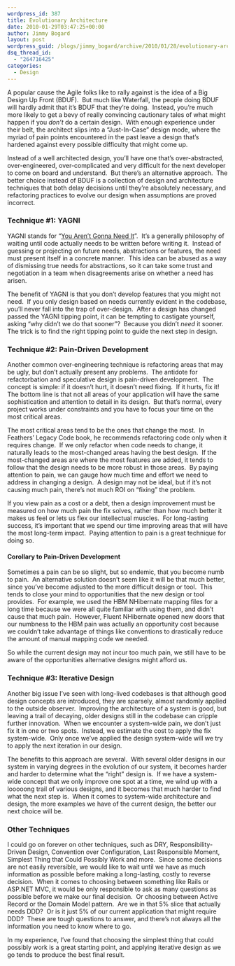 ```yaml
---
wordpress_id: 387
title: Evolutionary Architecture
date: 2010-01-29T03:47:25+00:00
author: Jimmy Bogard
layout: post
wordpress_guid: /blogs/jimmy_bogard/archive/2010/01/28/evolutionary-architecture.aspx
dsq_thread_id:
  - "264716425"
categories:
  - Design
---
```

A popular cause the Agile folks like to rally against is the idea of a Big Design Up Front (BDUF).&#160; But much like Waterfall, the people doing BDUF will hardly admit that it’s BDUF that they’re doing.&#160; Instead, you’re much more likely to get a bevy of really convincing cautionary tales of what might happen if you _don’t_ do a certain design.&#160; With enough experience under their belt, the architect slips into a “Just-In-Case” design mode, where the myriad of pain points encountered in the past leave a design that’s hardened against every possible difficulty that might come up.

Instead of a well architected design, you’ll have one that’s over-abstracted, over-engineered, over-complicated and very difficult for the next developer to come on board and understand.&#160; But there’s an alternative approach.&#160; The better choice instead of BDUF is a collection of design and architecture techniques that both delay decisions until they’re absolutely necessary, and refactoring practices to evolve our design when assumptions are proved incorrect.

### Technique #1: YAGNI

YAGNI stands for “[You Aren’t Gonna Need It](http://xp.c2.com/YouArentGonnaNeedIt.html)”.&#160; It’s a generally philosophy of waiting until code actually needs to be written before writing it.&#160; Instead of guessing or projecting on future needs, abstractions or features, the need must present itself in a concrete manner.&#160; This idea can be abused as a way of dismissing true needs for abstractions, so it can take some trust and negotiation in a team when disagreements arise on whether a need has arisen.

The benefit of YAGNI is that you don’t develop features that you might not need.&#160; If you only design based on needs currently evident in the codebase, you’ll never fall into the trap of over-design.&#160; After a design has changed passed the YAGNI tipping point, it can be tempting to castigate yourself, asking “why didn’t we do that sooner”?&#160; Because you didn’t _need_ it sooner.&#160; The trick is to find the right tipping point to guide the next step in design.

### Technique #2: Pain-Driven Development

Another common over-engineering technique is refactoring areas that may be ugly, but don’t actually present any problems.&#160; The antidote for refactorbation and speculative design is pain-driven development.&#160; The concept is simple: if it doesn’t hurt, it doesn’t need fixing.&#160; If it hurts, fix it!&#160; The bottom line is that not all areas of your application will have the same sophistication and attention to detail in its design.&#160; But that’s normal, every project works under constraints and you have to focus your time on the most critical areas.

The most critical areas tend to be the ones that change the most.&#160; In Feathers’ Legacy Code book, he recommends refactoring code only when it requires change.&#160; If we only refactor when code needs to change, it naturally leads to the most-changed areas having the best design.&#160; If the most-changed areas are where the most features are added, it tends to follow that the design needs to be more robust in those areas.&#160; By paying attention to pain, we can gauge how much time and effort we need to address in changing a design.&#160; A design may not be ideal, but if it’s not causing much pain, there’s not much ROI on “fixing” the problem.

If you view pain as a cost or a debt, then a design improvement must be measured on how much pain the fix solves, rather than how much better it makes us feel or lets us flex our intellectual muscles.&#160; For long-lasting success, it’s important that we spend our time improving areas that will have the most long-term impact.&#160; Paying attention to pain is a great technique for doing so.

#### Corollary to Pain-Driven Development

Sometimes a pain can be so slight, but so endemic, that you become numb to pain.&#160; An alternative solution doesn’t seem like it will be that much better, since you’ve become adjusted to the more difficult design or tool.&#160; This tends to close your mind to opportunities that the new design or tool provides.&#160; For example, we used the HBM NHibernate mapping files for a long time because we were all quite familiar with using them, and didn’t cause that much pain.&#160; However, Fluent NHibernate opened new doors that our numbness to the HBM pain was actually an opportunity cost because we couldn’t take advantage of things like conventions to drastically reduce the amount of manual mapping code we needed.

So while the current design may not incur too much pain, we still have to be aware of the opportunities alternative designs might afford us.

### Technique #3: Iterative Design

Another big issue I’ve seen with long-lived codebases is that although good design concepts are introduced, they are sparsely, almost randomly applied to the outside observer.&#160; Improving the architecture of a system is good, but leaving a trail of decaying, older designs still in the codebase can cripple further innovation.&#160; When we encounter a system-wide pain, we don’t just fix it in one or two spots.&#160; Instead, we estimate the cost to apply the fix system-wide.&#160; Only once we’ve applied the design system-wide will we try to apply the next iteration in our design.

The benefits to this approach are several.&#160; With several older designs in our system in varying degrees in the evolution of our system, it becomes harder and harder to determine what the “right” design is.&#160; If we have a system-wide concept that we only improve one spot at a time, we wind up with a looooong trail of various designs, and it becomes that much harder to find what the next step is.&#160; When it comes to system-wide architecture and design, the more examples we have of the current design, the better our next choice will be.

### Other Techniques

I could go on forever on other techniques, such as DRY, Responsibility-Driven Design, Convention over Configuration, Last Responsible Moment, Simplest Thing that Could Possibly Work and more.&#160; Since some decisions are not easily reversible, we would like to wait until we have as much information as possible before making a long-lasting, costly to reverse decision.&#160; When it comes to choosing between something like Rails or ASP.NET MVC, it would be only responsible to ask as many questions as possible before we make our final decision.&#160; Or choosing between Active Record or the Domain Model pattern.&#160; Are we in that 5% slice that actually needs DDD?&#160; Or is it just 5% of our current application that might require DDD?&#160; These are tough questions to answer, and there’s not always all the information you need to know where to go.

In my experience, I’ve found that choosing the simplest thing that could possibly work is a great starting point, and applying iterative design as we go tends to produce the best final result.